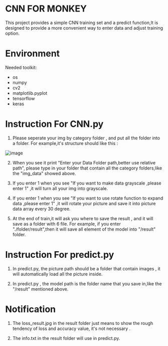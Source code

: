 # CNN FOR MONKEY
This project provides a simple CNN training set and a predict function,It is designed to provide a more convenient way to enter data and adjust training option.

# Environment
Needed toolkit:
- os
- numpy
- cv2
- matplotlib.pyplot
- tensorflow
- keras

# Instruction For CNN.py
1. Please seperate your img by category folder , and put all the folder into a folder.
For example,it's structure should like this :

![image]("./blob/main/ex1.jpg")

2. When you see it print "Enter your Data Folder path,better use relative path", please type in your folder that contain all the category folders,like the "img_data" showed above.

3. If you enter 1 when you see "If you want to make data grayscale ,please enter 1" ,it will turn all your img into grayscale.

4. If you enter 1 when you see "If you want to use rotate function to expand data ,please enter 1" ,it will rotate your picture and save it into picture data array every 30 degree.

5. At the end of train,it will ask you where to save the result , and it will save as a folder with 6 file.
For example, if you enter "./folder/result",then it will save all element of the model into "/result" folder.

# Instruction For predict.py

1. In predict.py, the picture path should be a folder that contain images , it will automatically load all the picture inside.

2. In predict.py , the model path is the folder name that you save in,like the "/result" mentioned above.

# Notification

1. The loss_result.jpg in the result folder just means to show the rough tendency of loss and accuracy value, it's not necessary .

2. The info.txt in the result folder will use in predict.py.


